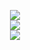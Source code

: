 <p align="center">

<a href="https://github.com/EXG1O">
<img src="https://readme-typing-svg.demolab.com?font=Roboto&weight=500&size=24&duration=2750&pause=5000&color=DD6387&center=true&vCenter=true&multiline=true&repeat=true&width=467&height=50&lines=EXG1O+%26+Python+Developer" />
</a>

<br/>

<a href="https://github.com/EXG1O">
<img src="https://github-readme-stats.vercel.app/api?username=exg1o&theme=dracula&show_icons=true" />
</a>

<br/>

<a href="https://github.com/EXG1O?tab=repositories">
<img src="https://github-readme-stats.vercel.app/api/top-langs/?username=exg1o&theme=dracula&card_width=467" />
</a>

</p>
